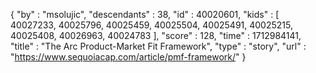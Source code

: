 {
  "by" : "msolujic",
  "descendants" : 38,
  "id" : 40020601,
  "kids" : [ 40027233, 40025796, 40025459, 40025504, 40025491, 40025215, 40025408, 40026963, 40024783 ],
  "score" : 128,
  "time" : 1712984141,
  "title" : "The Arc Product-Market Fit Framework",
  "type" : "story",
  "url" : "https://www.sequoiacap.com/article/pmf-framework/"
}
